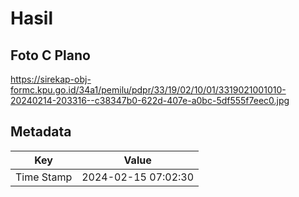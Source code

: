 # Hasil

## Foto C Plano

https://sirekap-obj-formc.kpu.go.id/34a1/pemilu/pdpr/33/19/02/10/01/3319021001010-20240214-203316--c38347b0-622d-407e-a0bc-5df555f7eec0.jpg


## Metadata

| Key        | Value               |
| ---------- | ------------------- |
| Time Stamp | 2024-02-15 07:02:30 |



